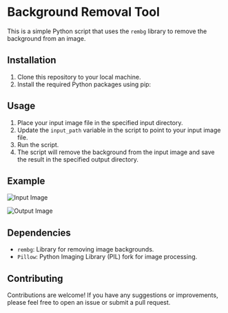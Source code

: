 # Background Removal Tool

This is a simple Python script that uses the `rembg` library to remove the background from an image.

## Installation

1. Clone this repository to your local machine.
2. Install the required Python packages using pip:

## Usage

1. Place your input image file in the specified input directory.
2. Update the `input_path` variable in the script to point to your input image file.
3. Run the script.
4. The script will remove the background from the input image and save the result in the specified output directory.

## Example

![Input Image](input_image.jpg)

![Output Image](output_image.png)

## Dependencies

- `rembg`: Library for removing image backgrounds.
- `Pillow`: Python Imaging Library (PIL) fork for image processing.

## Contributing

Contributions are welcome! If you have any suggestions or improvements, please feel free to open an issue or submit a pull request.

